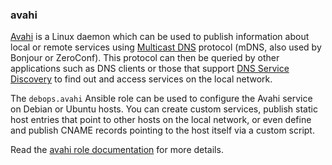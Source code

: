 ### avahi

[Avahi](https://www.avahi.org/) is a Linux daemon which can be used to
publish information about local or remote services using [Multicast
DNS](https://en.wikipedia.org/wiki/Multicast_DNS) protocol (mDNS, also
used by Bonjour or ZeroConf). This protocol can then be queried by other
applications such as DNS clients or those that support [DNS Service
Discovery](https://en.wikipedia.org/wiki/Zero-configuration_networking#Service_discovery)
to find out and access services on the local network.

The `debops.avahi` Ansible role can be used to configure the Avahi
service on Debian or Ubuntu hosts. You can create custom services,
publish static host entries that point to other hosts on the local
network, or even define and publish CNAME records pointing to the host
itself via a custom script.

Read the [avahi role documentation](https://docs.debops.org/en/master/ansible/roles/avahi/) for more details.
